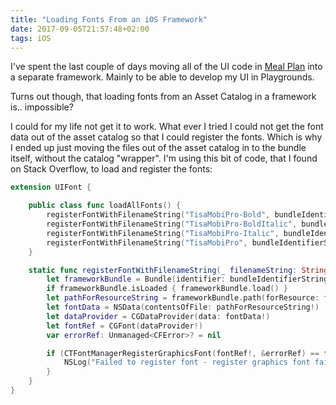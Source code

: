 ```yaml
---
title: "Loading Fonts From an iOS Framework"
date: 2017-09-05T21:57:48+02:00
tags: iOS
---
```


I've spent the last couple of days moving all of the UI code in [Meal Plan](https://itunes.apple.com/us/app/meal-plan-healthy-cooking/id1109976916?ls=1&mt=8)
into a separate framework. Mainly to be able to develop my UI in Playgrounds.

Turns out though, that loading fonts from an Asset Catalog in a framework is.. impossible?

I could for my life not get it to work. What ever I tried I could not get the font data out of the asset catalog so that I could register the fonts. Which is why I ended up just moving the files out of the asset catalog in to the bundle itself, without the catalog "wrapper". I'm using this bit of code, that I found on Stack Overflow, to load and register the fonts:

```swift
extension UIFont {

    public class func loadAllFonts() {
        registerFontWithFilenameString("TisaMobiPro-Bold", bundleIdentifierString: bundleIdentifier)
        registerFontWithFilenameString("TisaMobiPro-BoldItalic", bundleIdentifierString: bundleIdentifier)
        registerFontWithFilenameString("TisaMobiPro-Italic", bundleIdentifierString: bundleIdentifier)
        registerFontWithFilenameString("TisaMobiPro", bundleIdentifierString: bundleIdentifier)
    }

    static func registerFontWithFilenameString(_ filenameString: String, bundleIdentifierString: String) {
        let frameworkBundle = Bundle(identifier: bundleIdentifierString)!
        if frameworkBundle.isLoaded { frameworkBundle.load() }
        let pathForResourceString = frameworkBundle.path(forResource: filenameString, ofType: "ttf")
        let fontData = NSData(contentsOfFile: pathForResourceString!)
        let dataProvider = CGDataProvider(data: fontData!)
        let fontRef = CGFont(dataProvider!)
        var errorRef: Unmanaged<CFError>? = nil

        if (CTFontManagerRegisterGraphicsFont(fontRef!, &errorRef) == false) {
            NSLog("Failed to register font - register graphics font failed - this font may have already been registered in the main bundle.")
        }
    }
}
```
